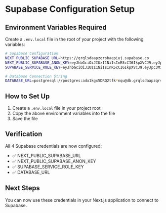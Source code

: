 # Supabase Configuration Setup

## Environment Variables Required

Create a `.env.local` file in the root of your project with the following variables:

```bash
# Supabase Configuration
NEXT_PUBLIC_SUPABASE_URL=https://grqlsdaapzqrsbaepiuj.supabase.co
NEXT_PUBLIC_SUPABASE_ANON_KEY=eyJhbGciOiJIUzI1NiIsInR5cCI6IkpXVCJ9.eyJpc3MiOiJzdXBhYmFzZSIsInJlZiI6ImdycWxzZGFhcHpxcnNiYWVwaXVqIiwicm9sZSI6ImFub24iLCJpYXQiOjE3NTk1MTE5MjgsImV4cCI6MjA3NTA4NzkyOH0.afkCU7xj9RkJcWSsS7X6XRXGScqsQrjNDTGTaWn6qnk
SUPABASE_SERVICE_ROLE_KEY=eyJhbGciOiJIUzI1NiIsInR5cCI6IkpXVCJ9.eyJpc3MiOiJzdXBhYmFzZSIsInJlZiI6ImdycWxzZGFhcHpxcnNiYWVwaXVqIiwicm9sZSI6InNlcnZpY2Vfcm9sZSIsImlhdCI6MTc1OTUxMTkyOCwiZXhwIjoyMDc1MDg3OTI4fQ.cqfovRYCsblKweIXZqrc9hol0qHIBs5fqEpJnXIHMXU

# Database Connection String
DATABASE_URL=postgresql://postgres:adx1kgx5DRQ2tfk*nqu@db.grqlsdaapzqrsbaepiuj.supabase.co:5432/postgres
```

## How to Set Up

1. Create a `.env.local` file in your project root
2. Copy the above environment variables into the file
3. Save the file

## Verification

All 4 Supabase credentials are now configured:
- ✅ NEXT_PUBLIC_SUPABASE_URL
- ✅ NEXT_PUBLIC_SUPABASE_ANON_KEY  
- ✅ SUPABASE_SERVICE_ROLE_KEY
- ✅ DATABASE_URL

## Next Steps

You can now use these credentials in your Next.js application to connect to Supabase.
